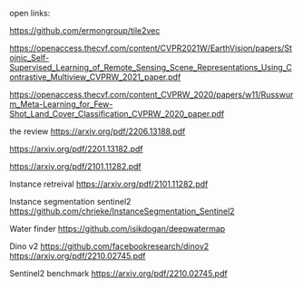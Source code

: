 open links:

https://github.com/ermongroup/tile2vec

https://openaccess.thecvf.com/content/CVPR2021W/EarthVision/papers/Stojnic_Self-Supervised_Learning_of_Remote_Sensing_Scene_Representations_Using_Contrastive_Multiview_CVPRW_2021_paper.pdf

https://openaccess.thecvf.com/content_CVPRW_2020/papers/w11/Russwurm_Meta-Learning_for_Few-Shot_Land_Cover_Classification_CVPRW_2020_paper.pdf

the review
https://arxiv.org/pdf/2206.13188.pdf

https://arxiv.org/pdf/2201.13182.pdf

https://arxiv.org/pdf/2101.11282.pdf

Instance retreival
https://arxiv.org/pdf/2101.11282.pdf

Instance segmentation sentinel2
https://github.com/chrieke/InstanceSegmentation_Sentinel2

Water finder
https://github.com/isikdogan/deepwatermap

Dino v2
https://github.com/facebookresearch/dinov2
https://arxiv.org/pdf/2210.02745.pdf

Sentinel2 benchmark
https://arxiv.org/pdf/2210.02745.pdf